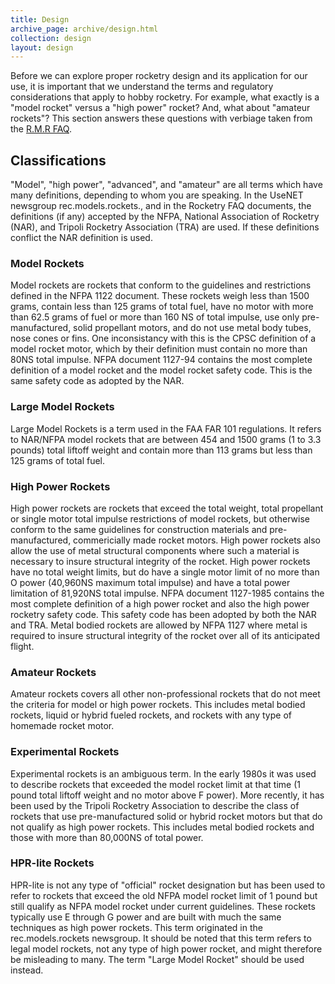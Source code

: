 ```yaml
---
title: Design
archive_page: archive/design.html
collection: design
layout: design
---
```

Before we can explore proper rocketry design and its application for our use, it is important that we understand the terms and regulatory considerations that apply to hobby rocketry.
For example, what exactly is a "model rocket" versus a "high power" rocket?
And, what about "amateur rockets"?
This section answers these questions with verbiage taken from the [R.M.R FAQ](https://www.ninfinger.org/rockets/rmrfaq.toc.html).

## Classifications

"Model", "high power", "advanced", and "amateur" are all terms which have many definitions, depending to whom you are speaking.
In the UseNET newsgroup rec.models.rockets., and in the Rocketry FAQ documents, the definitions (if any) accepted by the NFPA, National Association of Rocketry (NAR), and Tripoli Rocketry Association (TRA) are used.
If these definitions conflict the NAR definition is used.

### Model Rockets
Model rockets are rockets that conform to the guidelines and restrictions defined in the NFPA 1122 document.
These rockets weigh less than 1500 grams, contain less than 125 grams of total fuel, have no motor with more than 62.5 grams of fuel or more than 160 NS of total impulse, use only pre-manufactured, solid propellant motors, and do not use metal body tubes, nose cones or fins.
One inconsistancy with this is the CPSC definition of a model rocket motor, which by their definition must contain no more than 80NS total impulse.
NFPA document 1127-94 contains the most complete definition of a model rocket and the model rocket safety code.
This is the same safety code as adopted by the NAR.

### Large Model Rockets
Large Model Rockets is a term used in the FAA FAR 101 regulations.
It refers to NAR/NFPA model rockets that are between 454 and 1500 grams (1 to 3.3 pounds) total liftoff weight and contain more than 113 grams but less than 125 grams of total fuel.

### High Power Rockets
High power rockets are rockets that exceed the total weight, total propellant or single motor total impulse restrictions of model rockets, but otherwise conform to the same guidelines for construction materials and pre-manufactured, commericially made rocket motors.
High power rockets also allow the use of metal structural components where such a material is necessary to insure structural integrity of the rocket.
High power rockets have no total weight limits, but do have a single motor limit of no more than O power (40,960NS maximum total impulse) and have a total power limitation of 81,920NS total impulse.
NFPA document 1127-1985 contains the most complete definition of a high power rocket and also the high power rocketry safety code.
This safety code has been adopted by both the NAR and TRA.
Metal bodied rockets are allowed by NFPA 1127 where metal is required to insure structural integrity of the rocket over all of its anticipated flight.

### Amateur Rockets
Amateur rockets covers all other non-professional rockets that do not meet the criteria for model or high power rockets.
This includes metal bodied rockets, liquid or hybrid fueled rockets, and rockets with any type of homemade rocket motor.

### Experimental Rockets
Experimental rockets is an ambiguous term.
In the early 1980s it was used to describe rockets that exceeded the model rocket limit at that time (1 pound total liftoff weight and no motor above F power).
More recently, it has been used by the Tripoli Rocketry Association to describe the class of rockets that use pre-manufactured solid or hybrid rocket motors but that do not qualify as high power rockets.
This includes metal bodied rockets and those with more than 80,000NS of total power.

### HPR-lite Rockets
HPR-lite is not any type of "official" rocket designation but has been used to refer to rockets that exceed the old NFPA model rocket limit of 1 pound but still qualify as NFPA model rocket under current guidelines.
These rockets typically use E through G power and are built with much the same techniques as high power rockets.
This term originated in the rec.models.rockets newsgroup.
It should be noted that this term refers to legal model rockets, not any type of high power rocket, and might therefore be misleading to many.
The term "Large Model Rocket" should be used instead.
